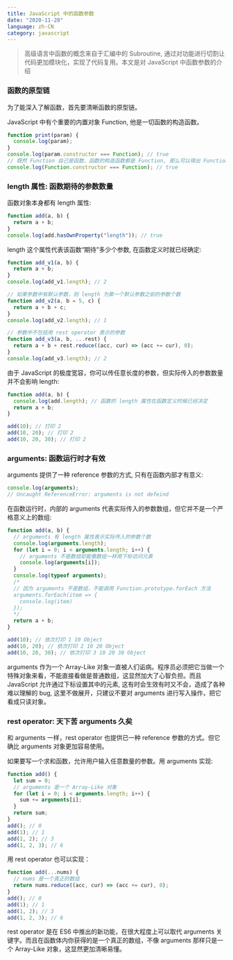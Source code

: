 ```yaml
---
title: JavaScript 中的函数参数
date: "2020-11-28"
language: zh-CN
category: javascript
---
```


> 高级语言中函数的概念来自于汇编中的 Subroutine, 通过对功能进行切割让代码更加模块化，实现了代码复用。本文是对 JavaScript 中函数参数的介绍

### 函数的原型链

为了能深入了解函数，首先要清晰函数的原型链。

JavaScript 中有个重要的内置对象 Function, 他是一切函数的构造函数。

```javascript
function print(param) {
  console.log(param);
}
console.log(param.constructor === Function); // true
// 既然 Function 自己是函数，函数的构造函数都是 Function, 那么可以得出 Function 自己是自己的构造函数
console.log(Function.constructor === Function); // true
```

### length 属性: 函数期待的参数数量

函数对象本身都有 length 属性:

```javascript
function add(a, b) {
  return a + b;
}
console.log(add.hasOwnProperty("length")); // true
```

length 这个属性代表该函数“期待”多少个参数, 在函数定义时就已经确定:

```javascript
function add_v1(a, b) {
  return a + b;
}
console.log(add_v1.length); // 2

// 如果参数中有默认参数，则 length 为第一个默认参数之前的参数个数
function add_v2(a, b = 5, c) {
  return a + b + c;
}
console.log(add_v2.length); // 1

// 参数中不包括用 rest operator 表示的参数
function add_v3(a, b, ...rest) {
  return a + b + rest.reduce((acc, cur) => (acc += cur), 0);
}
console.log(add_v3.length); // 2
```

由于 JavaScript 的极度宽容，你可以传任意长度的参数，但实际传入的参数数量并不会影响 length:

```javascript
function add(a, b) {
  console.log(add.length); // 函数的 length 属性在函数定义时候已经决定
  return a + b;
}

add(10); // 打印 2
add(10, 20); // 打印 2
add(10, 20, 30); // 打印 2
```

### arguments: 函数运行时才有效

arguments 提供了一种 reference 参数的方式, 只有在函数内部才有意义:

```javascript
console.log(arguments);
// Uncaught ReferenceError: arguments is not defeind
```

在函数运行时，内部的 arguments 代表实际传入的参数数组，但它并不是一个严格意义上的数组:

```javascript
function add(a, b) {
  // arguments 有 length 属性表示实际传入的参数个数
  console.log(arguments.length);
  for (let i = 0; i < arguments.length; i++) {
    // arguments 不是数组却能像数组一样用下标访问元素
    console.log(arguments[i]);
  }
  console.log(typeof arguments);
  /*
  // 因为 arguments 不是数组，不能调用 Function.prototype.forEach 方法
  arguments.forEach(item => {
    console.log(item)
  });
  */
  return a + b;
}

add(10); // 依次打印 1 10 Object
add(10, 20); // 依次打印 2 10 20 Object
add(10, 20, 30); // 依次打印 3 10 20 30 Object
```

arguments 作为一个 Array-Like 对象一直被人们诟病。程序员必须把它当做一个特殊对象来看，不能直接看做是普通数组，这显然加大了心智负担。而且 JavaScript 允许通过下标设置其中的元素, 这有时会生效有时又不会，造成了各种难以理解的 bug, 这里不做展开，只建议不要对 arguments 进行写入操作，把它看成只读对象。

### rest operator: 天下苦 arguments 久矣

和 arguments 一样，rest operator 也提供已一种 reference 参数的方式。但它确比 arguments 对象更加容易使用。

如果要写一个求和函数，允许用户输入任意数量的参数。用 arguments 实现:

```javascript
function add() {
  let sum = 0;
  // arguments 是一个 Array-Like 对象
  for (let i = 0; i < arguments.length; i++) {
    sum += arguments[i];
  }
  return sum;
}
add(); // 0
add(1); // 1
add(1, 2); // 3
add(1, 2, 3); // 6
```

用 rest operator 也可以实现：

```javascript
function add(...nums) {
  // nums 是一个真正的数组
  return nums.reduce((acc, cur) => (acc += cur), 0);
}
add(); // 0
add(1); // 1
add(1, 2); // 3
add(1, 2, 3); // 6
```

rest operator 是在 ES6 中推出的新功能，在很大程度上可以取代 arguments 关键字。而且在函数体内你获得的是一个真正的数组，不像 arguments 那样只是一个 Array-Like 对象，这显然更加清晰易懂。
